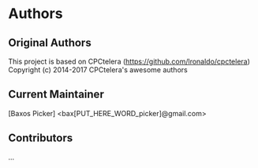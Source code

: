 # Authors

## Original Authors
This project is based on CPCtelera (https://github.com/lronaldo/cpctelera)
Copyright (c) 2014-2017 CPCtelera's awesome authors

## Current Maintainer
[Baxos Picker] <bax[PUT_HERE_WORD_picker]@gmail.com>

## Contributors
...
